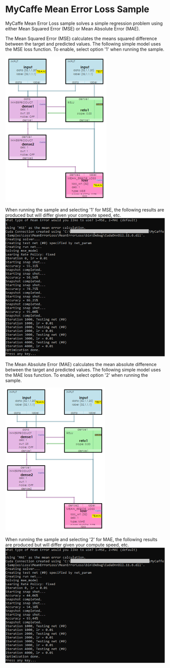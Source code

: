 # MyCaffe Mean Error Loss Sample
MyCaffe Mean Error Loss sample solves a simple regression problem using either Mean Squared Error (MSE) or Mean Absolute Error (MAE).

The Mean Squared Error (MSE) calculates the means squared difference between the target and predicted values.  The following simple model uses the MSE loss function.  To enable, select option '1' when running the sample.

![MSE Test Model](https://github.com/MyCaffe/MyCaffe-Samples/blob/master/Loss/MeanErrorLoss/MeanErrorLoss/Documents/mse_test_model.png)

When running the sample and selecting '1' for MSE, the following results are produced but will differ given your compute speed, etc.
![MSE Test Results](https://github.com/MyCaffe/MyCaffe-Samples/blob/master/Loss/MeanErrorLoss/MeanErrorLoss/Documents/mse_results.png)

The Mean Absolute Error (MAE) calculates the mean absolute difference between the target and predicted values.  The following simple model uses the MAE loss function.  To enable, select option '2' when running the sample.

![MAE Test Model](https://github.com/MyCaffe/MyCaffe-Samples/blob/master/Loss/MeanErrorLoss/MeanErrorLoss/Documents/mae_test_model.png)

When running the sample and selecting '2' for MAE, the following results are produced but will differ given your compute speed, etc.
![MAE Test Results](https://github.com/MyCaffe/MyCaffe-Samples/blob/master/Loss/MeanErrorLoss/MeanErrorLoss/Documents/mae_results.png)





